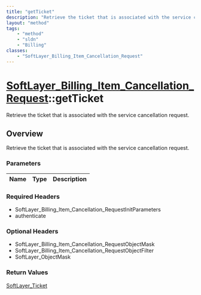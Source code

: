 ```yaml
---
title: "getTicket"
description: "Retrieve the ticket that is associated with the service cancellation request."
layout: "method"
tags:
    - "method"
    - "sldn"
    - "Billing"
classes:
    - "SoftLayer_Billing_Item_Cancellation_Request"
---
```

# [SoftLayer_Billing_Item_Cancellation_Request](/reference/services/SoftLayer_Billing_Item_Cancellation_Request)::getTicket

Retrieve the ticket that is associated with the service cancellation request.


## Overview 
Retrieve the ticket that is associated with the service cancellation request.

### Parameters 
|Name | Type | Description |
| --- | --- | --- |


### Required Headers
* SoftLayer_Billing_Item_Cancellation_RequestInitParameters
* authenticate

### Optional Headers
* SoftLayer_Billing_Item_Cancellation_RequestObjectMask
* SoftLayer_Billing_Item_Cancellation_RequestObjectFilter
* SoftLayer_ObjectMask

### Return Values
<a href='/reference/datatypes/SoftLayer_Ticket'>SoftLayer_Ticket </a>

